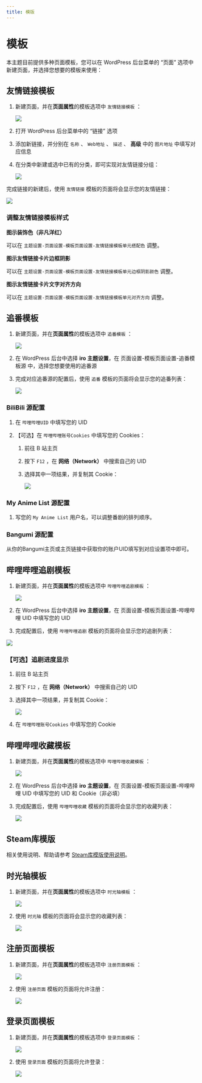 ```yaml
---
title: 模版
---
```


# 模板 <Badge type="tip" text="v3.0" />

本主题目前提供多种页面模板，您可以在 WordPress 后台菜单的 “页面” 选项中新建页面，并选择您想要的模板来使用：

## 友情链接模板

1. 新建页面，并在**页面属性**的模板选项中 `友情链接模板` ：

   ![](/user-images.githubusercontent.com/28827378/233814324-3948c2cf-fe0e-4d29-81c9-4f647d2a41b3.png)

2. 打开 WordPress 后台菜单中的 “链接” 选项

3. 添加新链接，并分别在 `名称` 、 `Web地址` 、 `描述` 、 **高级** 中的 `图片地址` 中填写对应信息

4. 在分类中新建或选中已有的分类，即可实现对友情链接分组：

   ![](/user-images.githubusercontent.com/28827378/233814325-2ec42db4-a5c0-4f04-8958-0d1f3eae89d7.png)

完成链接的新建后，使用 `友情链接` 模板的页面将会显示您的友情链接：

![](https://s.nmxc.ltd/fuukei_docs/sakurairo/setting/tp-friendlinks.png)

### 调整友情链接模板样式

**图示装饰色（非凡洋红）**

可以在 `主题设置-页面设置-模板页面设置-友情链接模板单元搭配色` 调整。

**图示友情链接卡片边框阴影**

可以在 `主题设置-页面设置-模板页面设置-友情链接模板单元边框阴影颜色` 调整。

**图示友情链接卡片文字对齐方向**

可以在 `主题设置-页面设置-模板页面设置-友情链接模板单元对齐方向` 调整。

## 追番模板

1. 新建页面，并在**页面属性**的模板选项中 `追番模板` ：

   ![](/user-images.githubusercontent.com/28827378/233814320-41f45be6-9a02-4d8a-9993-5932112efd7c.png)

2. 在 WordPress 后台中选择 **iro 主题设置**，在 页面设置-模板页面设置-追番模板源 中，选择您想要使用的追番源

3. 完成对应追番源的配置后，使用 `追番` 模板的页面将会显示您的追番列表：

   ![](https://s.nmxc.ltd/fuukei_docs/sakurairo/setting/tp-animelist.png)

### BiliBili 源配置

1.  在 `哔哩哔哩UID` 中填写您的 UID

2.  【可选】在 `哔哩哔哩账号Cookies` 中填写您的 Cookies：

    1.  前往 B 站主页

    2.  按下 `F12` ，在 **网络（Network）** 中搜索自己的 UID

    3.  选择其中一项结果，并复制其 Cookie：

        ![](/user-images.githubusercontent.com/28827378/233814317-f1f6a66a-d4d3-43cb-8b1a-d50c8ecf1d31.png)

### My Anime List 源配置

1. 写您的 `My Anime List` 用户名，可以调整番剧的排列顺序。

### Bangumi 源配置

从你的Bangumi主页或主页链接中获取你的账户UID填写到对应设置项中即可。

## 哔哩哔哩追剧模板

1. 新建页面，并在**页面属性**的模板选项中 `哔哩哔哩追剧模板` ：

   ![](/user-images.githubusercontent.com/28827378/233814330-44402ea8-46b1-4f2c-94ed-dfcf6aaa3053.png)

2. 在 WordPress 后台中选择 **iro 主题设置**，在 页面设置-模板页面设置-哔哩哔哩 UID 中填写您的 UID

3. 完成配置后，使用 `哔哩哔哩追剧` 模板的页面将会显示您的追剧列表：

![](https://s.nmxc.ltd/fuukei_docs/sakurairo/setting/tp-movielist.png)

### 【可选】追剧进度显示

1.  前往 B 站主页

2.  按下 `F12` ，在 **网络（Network）** 中搜索自己的 UID

3.  选择其中一项结果，并复制其 Cookie：

    ![](/user-images.githubusercontent.com/28827378/233814317-f1f6a66a-d4d3-43cb-8b1a-d50c8ecf1d31.png)

4.  在 `哔哩哔哩账号Cookies` 中填写您的 Cookie

## 哔哩哔哩收藏模板

1. 新建页面，并在**页面属性**的模板选项中 `哔哩哔哩收藏模板` ：

   ![](/user-images.githubusercontent.com/28827378/233814323-e78d6ff1-513a-413c-8452-897b230e2a16.png)

2. 在 WordPress 后台中选择 **iro 主题设置**，在 页面设置-模板页面设置-哔哩哔哩 UID 中填写您的 UID 和 Cookie（非必填）

3. 完成配置后，使用 `哔哩哔哩收藏` 模板的页面将会显示您的收藏列表：

   ![](/user-images.githubusercontent.com/28827378/233814321-e906f6b5-f5dc-4e1e-b1bd-760a2871bec6.png)

## Steam库模版

相关使用说明、帮助请参考 [Steam库模版使用说明](/Sakurairo/Steam/)。

## 时光轴模板

1. 新建页面，并在**页面属性**的模板选项中 `时光轴模板` ：

   ![](/user-images.githubusercontent.com/28827378/233814351-e588bf51-0407-473d-b223-dc65616b309e.png)

2. 使用 `时光轴` 模板的页面将会显示您的收藏列表：

   ![](/user-images.githubusercontent.com/28827378/233814349-d7509feb-8a05-4d2f-9ff8-2176a7edf5b1.png)

## 注册页面模板

1. 新建页面，并在**页面属性**的模板选项中 `注册页面模板` ：

   ![](/user-images.githubusercontent.com/28827378/233814348-18e47efd-df48-4e7f-90f6-87e67cbbe734.png)

2. 使用 `注册页面` 模板的页面将允许注册：

   ![](/user-images.githubusercontent.com/28827378/233814347-155bfcb8-0cb3-4850-81f9-366a8451bf36.png)

## 登录页面模板

1. 新建页面，并在**页面属性**的模板选项中 `登录页面模板` ：

   ![](/user-images.githubusercontent.com/28827378/233814328-9f11ee72-6b0d-42c9-a386-d97ed29800d1.png)

2. 使用 `登录页面` 模板的页面将允许登录：

   ![](/user-images.githubusercontent.com/28827378/233814327-b404adcc-6f7f-4433-8311-d184a90e5d1d.png)
